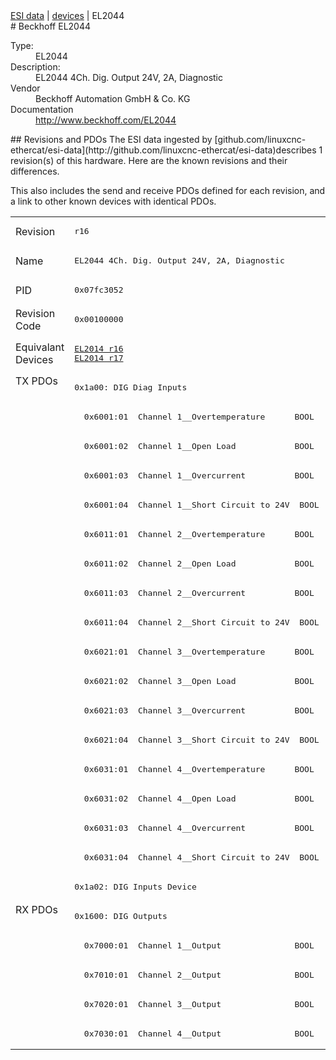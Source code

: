 <div class="nav"><a href="/esi-data">ESI data</a> | <a href="/esi-data/devices">devices</a> | EL2044</div>
#  Beckhoff EL2044

<dl>
  <dt>Type:</dt><dd>EL2044</dd>
  <dt>Description:</dt><dd>EL2044 4Ch. Dig. Output 24V, 2A, Diagnostic</dd>
  <dt>Vendor</dt><dd>Beckhoff Automation GmbH & Co. KG</dd>
  <dt>Documentation</dt><dd><a href="http://www.beckhoff.com/EL2044">http://www.beckhoff.com/EL2044</a></dd>
</dl>
## Revisions and PDOs
The ESI data ingested by [github.com/linuxcnc-ethercat/esi-data](http://github.com/linuxcnc-ethercat/esi-data)describes 1 revision(s) of this hardware.  Here are the known revisions and their differences.

This also includes the send and receive PDOs defined for each revision, and a link to other known devices with identical PDOs.

<table>
<tr >
<td class="first">Revision</td>
<td ><pre>r16</pre></td>
</tr>
<tr >
<td class="first">Name</td>
<td ><pre>EL2044 4Ch. Dig. Output 24V, 2A, Diagnostic</pre></td>
</tr>
<tr >
<td class="first">PID</td>
<td ><pre>0x07fc3052</pre></td>
</tr>
<tr >
<td class="first">Revision Code</td>
<td ><pre>0x00100000</pre></td>
</tr>
<tr >
<td class="first">Equivalant Devices</td>
<td ><pre><a href="EL2014">EL2014 r16</a><br/><a href="EL2014">EL2014 r17</a></pre></td>
</tr>
<tr class="txpdo pdosection">
<td class="first" rowspan=18 valign=top>TX PDOs</td>
<td><pre>0x1a00: DIG Diag Inputs</pre></td>
<td></td>
</tr>
<tr class="txpdo">
<td ><pre>  0x6001:01  Channel 1__Overtemperature      BOOL</pre></td>
</tr>
<tr class="txpdo">
<td ><pre>  0x6001:02  Channel 1__Open Load            BOOL</pre></td>
</tr>
<tr class="txpdo">
<td ><pre>  0x6001:03  Channel 1__Overcurrent          BOOL</pre></td>
</tr>
<tr class="txpdo">
<td ><pre>  0x6001:04  Channel 1__Short Circuit to 24V  BOOL</pre></td>
</tr>
<tr class="txpdo">
<td ><pre>  0x6011:01  Channel 2__Overtemperature      BOOL</pre></td>
</tr>
<tr class="txpdo">
<td ><pre>  0x6011:02  Channel 2__Open Load            BOOL</pre></td>
</tr>
<tr class="txpdo">
<td ><pre>  0x6011:03  Channel 2__Overcurrent          BOOL</pre></td>
</tr>
<tr class="txpdo">
<td ><pre>  0x6011:04  Channel 2__Short Circuit to 24V  BOOL</pre></td>
</tr>
<tr class="txpdo">
<td ><pre>  0x6021:01  Channel 3__Overtemperature      BOOL</pre></td>
</tr>
<tr class="txpdo">
<td ><pre>  0x6021:02  Channel 3__Open Load            BOOL</pre></td>
</tr>
<tr class="txpdo">
<td ><pre>  0x6021:03  Channel 3__Overcurrent          BOOL</pre></td>
</tr>
<tr class="txpdo">
<td ><pre>  0x6021:04  Channel 3__Short Circuit to 24V  BOOL</pre></td>
</tr>
<tr class="txpdo">
<td ><pre>  0x6031:01  Channel 4__Overtemperature      BOOL</pre></td>
</tr>
<tr class="txpdo">
<td ><pre>  0x6031:02  Channel 4__Open Load            BOOL</pre></td>
</tr>
<tr class="txpdo">
<td ><pre>  0x6031:03  Channel 4__Overcurrent          BOOL</pre></td>
</tr>
<tr class="txpdo">
<td ><pre>  0x6031:04  Channel 4__Short Circuit to 24V  BOOL</pre></td>
</tr>
<tr class="txpdo pdosection">
<td ><pre>0x1a02: DIG Inputs Device</pre></td>
</tr>
<tr class="rxpdo pdosection">
<td class="first" rowspan=5 valign=top>RX PDOs</td>
<td><pre>0x1600: DIG Outputs</pre></td>
<td></td>
</tr>
<tr class="rxpdo">
<td ><pre>  0x7000:01  Channel 1__Output               BOOL</pre></td>
</tr>
<tr class="rxpdo">
<td ><pre>  0x7010:01  Channel 2__Output               BOOL</pre></td>
</tr>
<tr class="rxpdo">
<td ><pre>  0x7020:01  Channel 3__Output               BOOL</pre></td>
</tr>
<tr class="rxpdo">
<td ><pre>  0x7030:01  Channel 4__Output               BOOL</pre></td>
</tr>
</table>
